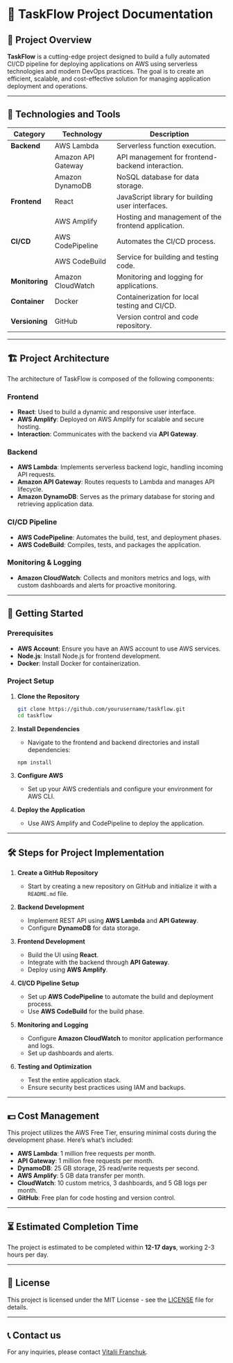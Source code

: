 # 🚀 TaskFlow Project Documentation

## 📝 Project Overview
**TaskFlow** is a cutting-edge project designed to build a fully automated CI/CD pipeline for deploying applications on AWS using serverless technologies and modern DevOps practices. The goal is to create an efficient, scalable, and cost-effective solution for managing application deployment and operations.

---

## 🔧 Technologies and Tools
| Category        | Technology                | Description                                                |
|-----------------|---------------------------|------------------------------------------------------------|
| **Backend**     | AWS Lambda                | Serverless function execution.                             |
|                 | Amazon API Gateway        | API management for frontend-backend interaction.           |
|                 | Amazon DynamoDB           | NoSQL database for data storage.                           |
| **Frontend**    | React                     | JavaScript library for building user interfaces.           |
|                 | AWS Amplify               | Hosting and management of the frontend application.        |
| **CI/CD**       | AWS CodePipeline          | Automates the CI/CD process.                               |
|                 | AWS CodeBuild             | Service for building and testing code.                     |
| **Monitoring**  | Amazon CloudWatch         | Monitoring and logging for applications.                   |
| **Container**   | Docker                    | Containerization for local testing and CI/CD.              |
| **Versioning**  | GitHub                    | Version control and code repository.                       |

---

## 🏗️ Project Architecture
The architecture of TaskFlow is composed of the following components:

### Frontend
- **React**: Used to build a dynamic and responsive user interface.
- **AWS Amplify**: Deployed on AWS Amplify for scalable and secure hosting.
- **Interaction**: Communicates with the backend via **API Gateway**.

### Backend
- **AWS Lambda**: Implements serverless backend logic, handling incoming API requests.
- **Amazon API Gateway**: Routes requests to Lambda and manages API lifecycle.
- **Amazon DynamoDB**: Serves as the primary database for storing and retrieving application data.

### CI/CD Pipeline
- **AWS CodePipeline**: Automates the build, test, and deployment phases.
- **AWS CodeBuild**: Compiles, tests, and packages the application.

### Monitoring & Logging
- **Amazon CloudWatch**: Collects and monitors metrics and logs, with custom dashboards and alerts for proactive monitoring.

---

## 🚀 Getting Started

### Prerequisites
- **AWS Account**: Ensure you have an AWS account to use AWS services.
- **Node.js**: Install Node.js for frontend development.
- **Docker**: Install Docker for containerization.

### Project Setup

1. **Clone the Repository**
    ```bash
    git clone https://github.com/yourusername/taskflow.git
    cd taskflow
    ```

2. **Install Dependencies**
    - Navigate to the frontend and backend directories and install dependencies:
    ```bash
    npm install
    ```

3. **Configure AWS**
    - Set up your AWS credentials and configure your environment for AWS CLI.

4. **Deploy the Application**
    - Use AWS Amplify and CodePipeline to deploy the application.

---

## 🛠️ Steps for Project Implementation

1. **Create a GitHub Repository**
   - Start by creating a new repository on GitHub and initialize it with a `README.md` file.

2. **Backend Development**
   - Implement REST API using **AWS Lambda** and **API Gateway**.
   - Configure **DynamoDB** for data storage.

3. **Frontend Development**
   - Build the UI using **React**.
   - Integrate with the backend through **API Gateway**.
   - Deploy using **AWS Amplify**.

4. **CI/CD Pipeline Setup**
   - Set up **AWS CodePipeline** to automate the build and deployment process.
   - Use **AWS CodeBuild** for the build phase.

5. **Monitoring and Logging**
   - Configure **Amazon CloudWatch** to monitor application performance and logs.
   - Set up dashboards and alerts.

6. **Testing and Optimization**
   - Test the entire application stack.
   - Ensure security best practices using IAM and backups.

---

## 💵 Cost Management
This project utilizes the AWS Free Tier, ensuring minimal costs during the development phase. Here’s what’s included:
- **AWS Lambda**: 1 million free requests per month.
- **API Gateway**: 1 million free requests per month.
- **DynamoDB**: 25 GB storage, 25 read/write requests per second.
- **AWS Amplify**: 5 GB data transfer per month.
- **CloudWatch**: 10 custom metrics, 3 dashboards, and 5 GB logs per month.
- **GitHub**: Free plan for code hosting and version control.

---

## ⏳ Estimated Completion Time
The project is estimated to be completed within **12-17 days**, working 2-3 hours per day.

---

## 📄 License
This project is licensed under the MIT License - see the [LICENSE](LICENSE) file for details.

---

## 📞 Contact us
For any inquiries, please contact [Vitalii Franchuk](mailto:pfranz55@gmail.com).
